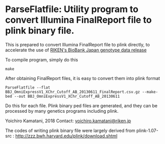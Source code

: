 # ParseFlatfile: Utility program to convert Illumina FinalReport file to plink binary file.

This is prepared to convert Illumina FinalReport file to plink directly, to accelerate the use of [RIKEN's BioBank Japan genotype data release](https://humandbs.biosciencedbc.jp/en/hum0014-v10)

To compile program, simply do this

```
make
```

After obtaining FinalReport files, it is easy to convert them into plink format

```
ParseFlatfile --flat BBJ_OmniExpressV1_XChr_Cutoff_AB_20130611_FinalReport.csv.gz --make-bed --out BBJ_OmniExpressV1_XChr_Cutoff_AB_20130611
```

Do this for each file. Plink binary ped files are generated, and they can be processed by many genetics programs including plink.

Yoichiro Kamatani, 2018
Contact: yoichiro.kamatani@riken.jp

The codes of writing plink binary file were largely derived from plink-1.07-src : http://zzz.bwh.harvard.edu/plink/download.shtml
